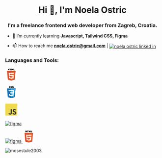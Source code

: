 <h1 align="center">Hi 👋, I'm Noela Ostric</h1>
<h3 align="center">I'm a freelance frontend web developer from Zagreb, Croatia.</h3>

- 🌱 I’m currently learning **Javascript, Tailwind CSS, Figma**

- 📫 How to reach me **noela.ostric@gmail.com** | 
<a href="https://www.linkedin.com/in/noela-ostric-036484245/" target="blank"><img align="center" src="https://raw.githubusercontent.com/rahuldkjain/github-profile-readme-generator/master/src/images/icons/Social/linked-in-alt.svg" alt="noela ostric linked in" height="10" width="30" /></a>


<h3 align="left">Languages and Tools:</h3>

<a href="https://www.w3.org/html/" target="_blank" rel="noreferrer"> <img src="https://raw.githubusercontent.com/devicons/devicon/master/icons/html5/html5-original-wordmark.svg" alt="html5" width="40" height="40"/> </a>

<a href="https://www.w3schools.com/css/" target="_blank" rel="noreferrer"> <img src="https://raw.githubusercontent.com/devicons/devicon/master/icons/css3/css3-original-wordmark.svg" alt="css3" width="40" height="40"/> </a>

<a href="https://developer.mozilla.org/en-US/docs/Web/JavaScript" target="_blank" rel="noreferrer"> <img src="https://raw.githubusercontent.com/devicons/devicon/master/icons/javascript/javascript-original.svg" alt="javascript" width="40" height="40"/> </a> 

<a href="https://www.tailwindcss.com/" target="_blank" rel="noreferrer"> <img src="https://www.vectorlogo.zone/logos/figma/figma-icon.svg" alt="figma" width="40" height="40"/> </a> 

<a href="https://www.figma.com/" target="_blank" rel="noreferrer"> <img src="https://www.vectorlogo.zone/logos/figma/figma-icon.svg" alt="figma" width="40" height="40"/> </a> <a href="https://www.w3.org/html/" target="_blank" rel="noreferrer"> <img src="https://raw.githubusercontent.com/devicons/devicon/master/icons/html5/html5-original-wordmark.svg" alt="html5" width="40" height="40"/> </a> 

<p><img align="left" src="https://github-readme-stats.vercel.app/api/top-langs?username=mosestule2003&show_icons=true&locale=en&layout=compact" alt="mosestule2003" /></p>

<!---
NoelaOst/NoelaOst is a ✨ special ✨ repository because its `README.md` (this file) appears on your GitHub profile.
You can click the Preview link to take a look at your changes.
--->
